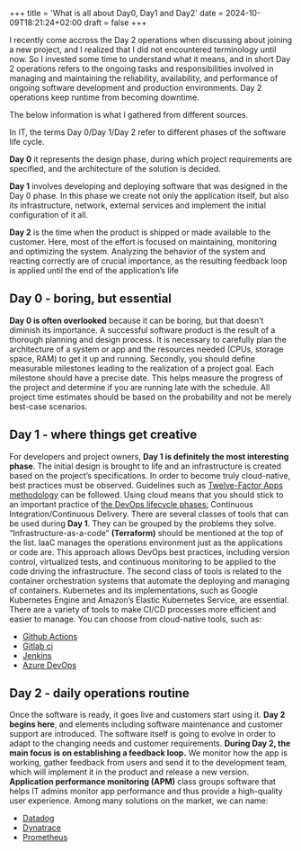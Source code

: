 +++
title = 'What is all about Day0, Day1 and Day2'
date = 2024-10-09T18:21:24+02:00
draft = false
+++

I recently come accross the Day 2 operations when discussing about joining a new project, and I realized that I did not encountered terminology until now.
So I invested some time to understand what it means, and in short Day 2 operations refers to the ongoing tasks and responsibilities involved in managing and maintaining the reliability, availability, and performance of ongoing software development and production environments.
Day 2 operations keep runtime from becoming downtime.

The below information is what I gathered from different sources.

In IT, the terms Day 0/Day 1/Day 2 refer to different phases of the software life cycle.

**Day 0** it represents the design phase, during which project requirements are specified, and the architecture of the solution is decided.

**Day 1** involves developing and deploying software that was designed in the Day 0 phase.
In this phase we create not only the application itself, but also its infrastructure, network, external services and implement the initial configuration of it all.

**Day 2** is the time when the product is shipped or made available to the customer. Here, most of the effort is focused on maintaining, monitoring and optimizing the system.
Analyzing the behavior of the system and reacting correctly are of crucial importance, as the resulting feedback loop is applied until the end of the application’s life

## Day 0 - boring, but essential
**Day 0 is often overlooked** because it can be boring, but that doesn’t diminish its importance. A successful software product is the result of a thorough planning and design process.
It is necessary to carefully plan the architecture of a system or app and the resources needed (CPUs, storage space, RAM) to get it up and running.
Secondly, you should define measurable milestones leading to the realization of a project goal. Each milestone should have a precise date. This helps measure the progress of the project and determine if you are running late with the schedule. All project time estimates should be based on the probability and not be merely best-case scenarios.

## Day 1 - where things get creative
For developers and project owners, **Day 1 is definitely the most interesting phase**. The initial design is brought to life and an infrastructure is created based on the project’s specifications.
In order to become truly cloud-native, best practices must be observed. Guidelines such as [Twelve-Factor Apps methodology](https://en.wikipedia.org/wiki/Twelve-Factor_App_methodology) can be followed.
Using cloud means that you should stick to an important practice of [the DevOps lifecycle phases:](https://www.simform.com/blog/devops-lifecycle/) Continuous Integration/Continuous Delivery.
There are several classes of tools that can be used during **Day 1**. They can be grouped by the problems they solve. “Infrastructure-as-a-code” **(Terraform)** should be mentioned at the top of the list. IaaC manages the operations environment just as the applications or code are. This approach allows DevOps best practices, including version control, virtualized tests, and continuous monitoring to be applied to the code driving the infrastructure.
The second class of tools is related to the container orchestration systems that automate the deploying and managing of containers. Kubernetes and its implementations, such as Google Kubernetes Engine and Amazon’s Elastic Kubernetes Service, are essential.
There are a variety of tools to make CI/CD processes more efficient and easier to manage. You can choose from cloud-native tools, such as:
* [Github Actions](https://github.com/features/actions)
* [Gitlab ci](https://docs.gitlab.com/ee/ci/)
* [Jenkins](https://www.jenkins.io/)
* [Azure DevOps](https://azure.microsoft.com/en-us/products/devops/)

## Day 2 - daily operations routine
Once the software is ready, it goes live and customers start using it. **Day 2 begins here**, and elements including software maintenance and customer support are introduced.
The software itself is going to evolve in order to adapt to the changing needs and customer requirements. **During Day 2, the main focus is on establishing a feedback loop.** We monitor how the app is working, gather feedback from users and send it to the development team, which will implement it in the product and release a new version.
**Application performance monitoring (APM)** class groups software that helps IT admins monitor app performance and thus provide a high-quality user experience. Among many solutions on the market, we can name:
* [Datadog](https://www.datadoghq.com/)
* [Dynatrace](https://www.dynatrace.com/)
* [Prometheus](https://prometheus.io/docs/introduction/overview/)
